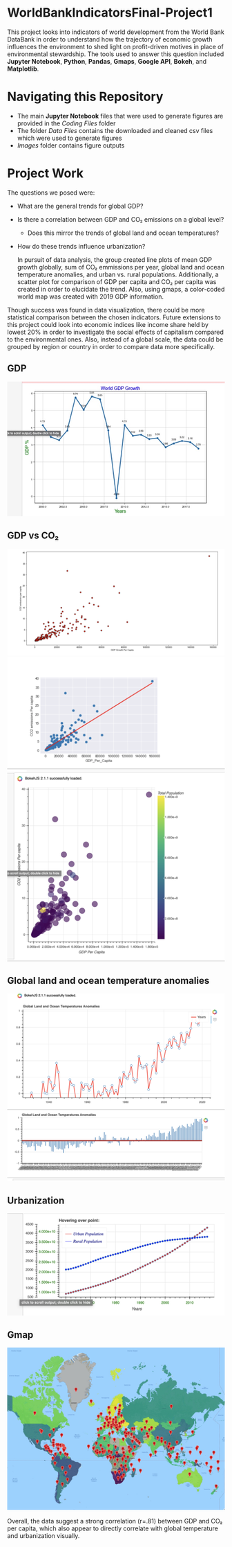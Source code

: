 # WorldBankIndicatorsFinal-Project1

  This project looks into indicators of world development from the World Bank DataBank in order to understand how the trajectory of economic growth influences the environment to shed light on profit-driven motives in place of environmental stewardship. The tools used to answer this question included **Jupyter Notebook**, **Python**, **Pandas**, **Gmaps**, **Google API**, **Bokeh**, and **Matplotlib**.

# Navigating this Repository
- The main **Jupyter Notebook** files that were used to generate figures are provided in the *Coding Files* folder
- The folder *Data Files* contains the downloaded and cleaned csv files which were used to generate figures
- *Images* folder contains figure outputs

# Project Work

The questions we posed were:
- What are the general trends for global GDP?
- Is there a correlation between GDP and CO₂ emissions on a global level?
  - Does this mirror the trends of global land and ocean temperatures?
- How do these trends influence urbanization?

  In pursuit of data analysis, the group created line plots of mean GDP growth globally, sum of CO₂ emmissions per year, global land and ocean temperature anomalies, and urban vs. rural populations. Additionally, a scatter plot for comparison of GDP per capita and CO₂ per capita was created in order to elucidate the trend. Also, using gmaps, a color-coded world map was created with 2019 GDP information. 

Though success was found in data visualization, there could be more statistical comparison between the chosen indicators. Future extensions to this project could look into economic indices like income share held by lowest 20% in order to investigate the social effects of capitalism compared to the environmental ones. Also, instead of a global scale, the data could be grouped by region or country in order to compare data more specifically. 

## GDP
![alt text](/Images/GDP_Growth.jpeg)
## GDP vs CO₂
![alt text](/Images/GDPvsCO2Matplotlib.png)
![alt text](/Images/rvalue.png)
![alt text](/Images/GDP_Per_CapitavsCO2Percapita.png)
## Global land and ocean temperature anomalies
![alt text](/Images/GlobalTempoanamolies.png)
![alt text](/Images/GlobalTempBar.png)
## Urbanization
![alt text](/Images/UrbanvsRural.png)
## Gmap
![alt text](/Images/GMAP.jpeg)

Overall, the data suggest a strong correlation (r=.81) between GDP and CO₂ per capita, which also appear to directly correlate with global temperature and urbanization visually.
